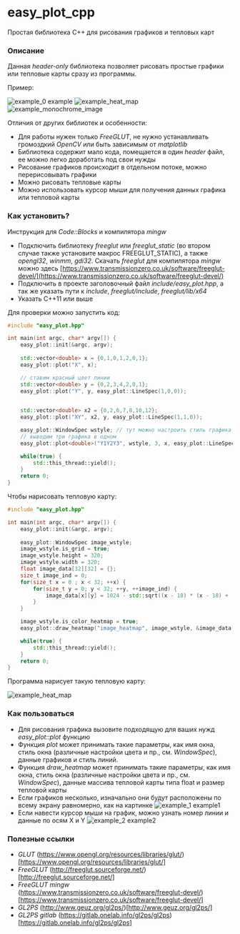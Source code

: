 # easy_plot_cpp
Простая библиотека C++ для рисования графиков и тепловых карт

### Описание

Данная *header-only* библиотека позволяет рисовать простые графики или тепловые карты сразу из программы.

Пример:

![example_0 example](img/example_0.png)
![example_heat_map](img/example_heat_map.png)![example_monochrome_image](img/example_monochrome_image.png)

Отличия от других библиотек и особенности:

* Для работы нужен только *FreeGLUT*, не нужно устанавливать громоздкий *OpenCV* или быть зависимым от *matplotlib*
* Библиотека содержит мало кода, помещается в один *header* файл, ее можно легко доработать под свои нужды
* Рисование графиков происходит в отдельном потоке, можно перерисовывать графики
* Можно рисовать тепловые карты
* Можно использовать курсор мыши для получения данных графика или тепловой карты

### Как установить?

Инструкция для *Code::Blocks* и компилятора *mingw*

* Подключить библиотеку *freeglut* или *freeglut_static* (во втором случае также установите макрос FREEGLUT_STATIC), а также *opengl32*, *winmm*, *gdi32*. Скачать *freeglut* для компилятора *mingw* можно здесь [https://www.transmissionzero.co.uk/software/freeglut-devel/](https://www.transmissionzero.co.uk/software/freeglut-devel/) 
* Подключить в проекте заголовочный файл *include/easy_plot.hpp*, а так же указать пути к *include*, *freeglut/include*, *freeglut/lib/x64*
* Указать С++11 или выше

Для проверки можно запустить код:

```C++
#include "easy_plot.hpp"

int main(int argc, char* argv[]) {
    easy_plot::init(&argc, argv);
	
    std::vector<double> x = {0,1,0,1,2,0,1};
    easy_plot::plot("X", x);

    // ставим красный цвет линии
    std::vector<double> y = {0,2,3,4,2,0,1};
    easy_plot::plot("Y", y, easy_plot::LineSpec(1,0,0));

	
    std::vector<double> x2 = {0,2,6,7,8,10,12};
    easy_plot::plot("XY", x2, y, easy_plot::LineSpec(1,1,0));

    easy_plot::WindowSpec wstyle; // тут можно настроить стиль графика (цвет фона и пр.)
    // выводим три графика в одном
    easy_plot::plot<double>("Y1Y2Y3", wstyle, 3, x, easy_plot::LineSpec(1,0,0), x2, easy_plot::LineSpec(1,0,1), y,     easy_plot::LineSpec(0,1,0));

    while(true) {
        std::this_thread::yield();
    }
    return 0;
}
```

Чтобы нарисовать тепловую карту:

```C++
#include "easy_plot.hpp"

int main(int argc, char* argv[]) {
    easy_plot::init(&argc, argv);
	
    easy_plot::WindowSpec image_wstyle;
    image_wstyle.is_grid = true;
    image_wstyle.height = 320;
    image_wstyle.width = 320;
    float image_data[32][32] = {};
    size_t image_ind = 0;
    for(size_t x = 0 ; x < 32; ++x) {
        for(size_t y = 0; y < 32; ++y, ++image_ind) {
            image_data[x][y] = 1024 - std::sqrt((x - 18) * (x - 18) + (y - 18) * (y - 18));
        }
    }

    image_wstyle.is_color_heatmap = true;
    easy_plot::draw_heatmap("image_heatmap", image_wstyle, &image_data[0][0], 32, 32);

    while(true) {
        std::this_thread::yield();
    }
    return 0;
}
```

Программа нарисует такую тепловую карту:

![example_heat_map](img/example_heat_map_2.png)

### Как пользоваться

* Для рисования графика вызовите подходящую для ваших нужд *easy_plot::plot* функцию
* Функция *plot* может принимать такие параметры, как имя окна, стиль окна (различные настройки цвета и пр., см. *WindowSpec*), данные графиков и стиль линий. 
* Функция *draw_heatmap* может принимать такие параметры, как имя окна, стиль окна (различные настройки цвета и пр., см. *WindowSpec*), данные массива тепловой карты типа float и размер тепловой карты
* Если графиков несколько, изначально они будут расположены по всему экрану равномерно, как на картинке
![example_1 example1](img/example_1.png)
* Если навести курсор мыши на график, можно узнать номер линии и данные по осям X и Y
![example_2 example2](img/example_2.png)
### Полезные ссылки

* *GLUT* (https://www.opengl.org/resources/libraries/glut/)[https://www.opengl.org/resources/libraries/glut/]
* *FreeGLUT* (http://freeglut.sourceforge.net/)[http://freeglut.sourceforge.net/]
* *FreeGLUT mingw* (https://www.transmissionzero.co.uk/software/freeglut-devel/)[https://www.transmissionzero.co.uk/software/freeglut-devel/]
* *GL2PS* (http://www.geuz.org/gl2ps/)[http://www.geuz.org/gl2ps/]
* *GL2PS gitlab* (https://gitlab.onelab.info/gl2ps/gl2ps)[https://gitlab.onelab.info/gl2ps/gl2ps]
